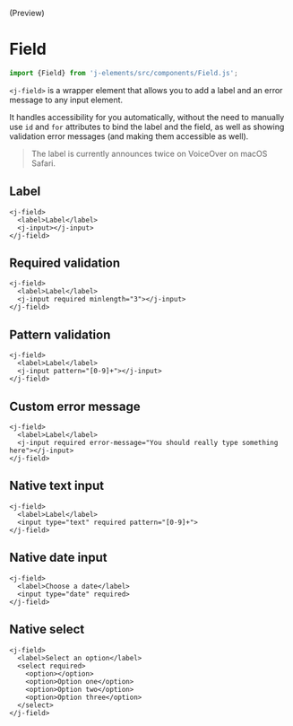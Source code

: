 <!--imports
/node_modules/j-elements/src/components/Field.js
/node_modules/j-elements/src/components/Input.js
-->

<maturity-badge preview>(Preview)</maturity-badge>

# Field

```javascript
import {Field} from 'j-elements/src/components/Field.js';
```
<module-size modules="components/Field.js,util/DefineElementMixin.js,util/LightStyleMixin.js,util/css.js"></module-size>

`<j-field>` is a wrapper element that allows you to add a label and an error message to any input element.

It handles accessibility for you automatically, without the need to manually use `id` and `for` attributes to bind the label and the field, as well as showing validation error messages (and making them accessible as well).

> The label is currently announces twice on VoiceOver on macOS Safari.

## Label
```html,live
<j-field>
  <label>Label</label>
  <j-input></j-input>
</j-field>
```

## Required validation
```html,live
<j-field>
  <label>Label</label>
  <j-input required minlength="3"></j-input>
</j-field>
```

## Pattern validation
```html,live
<j-field>
  <label>Label</label>
  <j-input pattern="[0-9]+"></j-input>
</j-field>
```

## Custom error message
```html,live
<j-field>
  <label>Label</label>
  <j-input required error-message="You should really type something here"></j-input>
</j-field>
```

## Native text input
```html,live
<j-field>
  <label>Label</label>
  <input type="text" required pattern="[0-9]+">
</j-field>
```

## Native date input
```html,live
<j-field>
  <label>Choose a date</label>
  <input type="date" required>
</j-field>
```

## Native select
```html,live
<j-field>
  <label>Select an option</label>
  <select required>
    <option></option>
    <option>Option one</option>
    <option>Option two</option>
    <option>Option three</option>
  </select>
</j-field>
```

